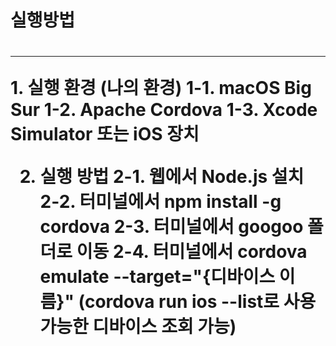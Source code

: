 <h1>실행방법<h1>
<hr>
1. 실행 환경 (나의 환경)
    1-1. macOS Big Sur
    1-2. Apache Cordova
    1-3. Xcode Simulator 또는 iOS 장치

2. 실행 방법
    2-1. 웹에서 Node.js 설치
    2-2. 터미널에서 npm install -g cordova
    2-3. 터미널에서 googoo 폴더로 이동
    2-4. 터미널에서 cordova emulate --target="{디바이스 이름}"
    (cordova run ios --list로 사용 가능한 디바이스 조회 가능)

